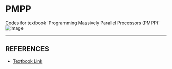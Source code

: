 # PMPP
Codes for textbook 'Programming Massively Parallel Processors (PMPP)'
![image](https://github.com/intsoo/Study_Parallel-programming/assets/80330331/4c9c0023-b6c4-47c6-9af7-8877a301c29e)

---
## REFERENCES
* <a href="https://www.google.co.kr/books/edition/Programming_Massively_Parallel_Processor/qW1mncii_6EC?hl=en&gbpv=1&printsec=frontcover">Textbook Link</a>
